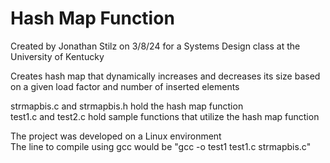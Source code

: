 # Hash Map Function
Created by Jonathan Stilz on 3/8/24 for a Systems Design class at the University of Kentucky  
  
Creates hash map that dynamically increases and decreases its size based on a given load factor and number of inserted elements  
  
strmapbis.c and strmapbis.h hold the hash map function  
test1.c and test2.c hold sample functions that utilize the hash map function  
  
The project was developed on a Linux environment  
The line to compile using gcc would be "gcc -o test1 test1.c strmapbis.c"  
